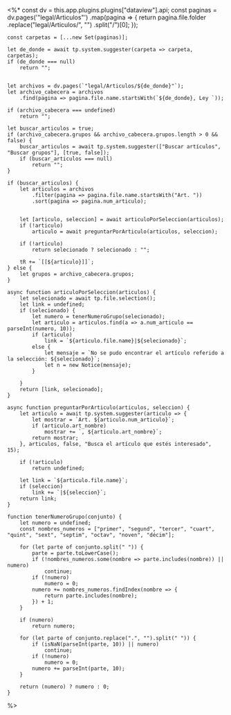 <%*
	const dv = this.app.plugins.plugins["dataview"].api;
	const paginas = dv.pages('"legal/Articulos"')
		.map(pagina => {
			return pagina.file.folder
				.replace("legal/Articulos/", "")
				.split("/")[0];
		});

	const carpetas = [...new Set(paginas)]; 

	let de_donde = await tp.system.suggester(carpeta => carpeta, carpetas);
	if (de_donde === null)
		return "";


	let archivos = dv.pages(`"legal/Articulos/${de_donde}"`);
	let archivo_cabecera = archivos
		.find(pagina => pagina.file.name.startsWith(`${de_donde}, Ley `));	

	if (archivo_cabecera === undefined)
		return "";

	let buscar_articulos = true;
	if (archivo_cabecera.grupos && archivo_cabecera.grupos.length > 0 && false) {
		buscar_articulos = await tp.system.suggester(["Buscar artículos", "Buscar grupos"], [true, false]);
		if (buscar_articulos === null)
			return "";
	}

	if (buscar_articulos) {
		let articulos = archivos
			.filter(pagina => pagina.file.name.startsWith("Art. "))
			.sort(pagina => pagina.num_articulo);
		
		
		let [articulo, seleccion] = await articuloPorSeleccion(articulos);
		if (!articulo)
			articulo = await preguntarPorArticulo(articulos, seleccion);

		if (!articulo)
			return selecionado ? selecionado : "";

		tR += `[[${articulo}]]`;
	} else {
		let grupos = archivo_cabecera.grupos;
	}

	async function articuloPorSeleccion(articulos) {
		let selecionado = await tp.file.selection();
		let link = undefined;
		if (selecionado) {
			let numero = tenerNumeroGrupo(selecionado);
			let articulo = articulos.find(a => a.num_articulo == parseInt(numero, 10));
			if (articulo)
				link = `${articulo.file.name}|${selecionado}`;
			else {
				let mensaje = `No se pudo encontrar el artículo referido a la selección: ${selecionado}`;
				let n = new Notice(mensaje);
			}
				
		}
		return [link, selecionado];
	}

	async function preguntarPorArticulo(articulos, seleccion) {
		let articulo = await tp.system.suggester(articulo => {
			let mostrar = `Art. ${articulo.num_articulo}`;
			if (articulo.art_nombre) 
				mostrar += `, ${articulo.art_nombre}`;
			return mostrar;
		}, articulos, false, "Busca el artículo que estés interesado", 15);

		if (!articulo)
			return undefined;

		let link = `${articulo.file.name}`;
		if (seleccion)
			link += `|${seleccion}`;
		return link;
	}

	function tenerNumeroGrupo(conjunto) {
		let numero = undefined;	
		const nombres_numeros = ["primer", "segund", "tercer", "cuart", "quint", "sext", "septim", "octav", "noven", "décim"];
	
		for (let parte of conjunto.split(" ")) {
			parte = parte.toLowerCase();
			if (!nombres_numeros.some(nombre => parte.includes(nombre)) || numero)
				continue;
			if (!numero)
				numero = 0;
			numero += nombres_numeros.findIndex(nombre => {
				return parte.includes(nombre);
			}) + 1;
		}
		
		if (numero) 
			return numero;

		for (let parte of conjunto.replace(".", "").split(" ")) {
			if (isNaN(parseInt(parte, 10)) || numero)
				continue;
			if (!numero)
				numero = 0;
			numero += parseInt(parte, 10);
		}
		
		return (numero) ? numero : 0;
	}
%>